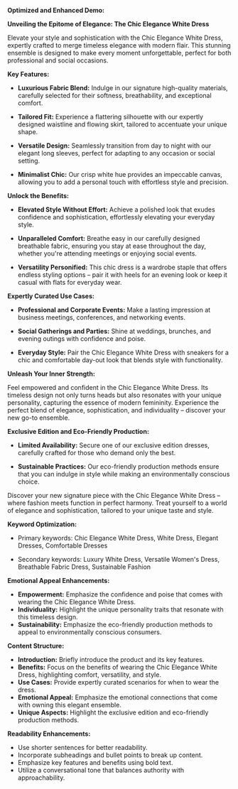 **Optimized and Enhanced Demo:**

**Unveiling the Epitome of Elegance: The Chic Elegance White Dress**

Elevate your style and sophistication with the Chic Elegance White Dress, expertly crafted to merge timeless elegance with modern flair. This stunning ensemble is designed to make every moment unforgettable, perfect for both professional and social occasions.

**Key Features:**

* **Luxurious Fabric Blend:** Indulge in our signature high-quality materials, carefully selected for their softness, breathability, and exceptional comfort.
  
* **Tailored Fit:** Experience a flattering silhouette with our expertly designed waistline and flowing skirt, tailored to accentuate your unique shape.

* **Versatile Design:** Seamlessly transition from day to night with our elegant long sleeves, perfect for adapting to any occasion or social setting.

* **Minimalist Chic:** Our crisp white hue provides an impeccable canvas, allowing you to add a personal touch with effortless style and precision.

**Unlock the Benefits:**

* **Elevated Style Without Effort:** Achieve a polished look that exudes confidence and sophistication, effortlessly elevating your everyday style.
  
* **Unparalleled Comfort:** Breathe easy in our carefully designed breathable fabric, ensuring you stay at ease throughout the day, whether you're attending meetings or enjoying social events.

* **Versatility Personified:** This chic dress is a wardrobe staple that offers endless styling options – pair it with heels for an evening look or keep it casual with flats for everyday wear.

**Expertly Curated Use Cases:**

* **Professional and Corporate Events:** Make a lasting impression at business meetings, conferences, and networking events.
  
* **Social Gatherings and Parties:** Shine at weddings, brunches, and evening outings with confidence and poise.
  
* **Everyday Style:** Pair the Chic Elegance White Dress with sneakers for a chic and comfortable day-out look that blends style with functionality.

**Unleash Your Inner Strength:**

Feel empowered and confident in the Chic Elegance White Dress. Its timeless design not only turns heads but also resonates with your unique personality, capturing the essence of modern femininity. Experience the perfect blend of elegance, sophistication, and individuality – discover your new go-to ensemble.

**Exclusive Edition and Eco-Friendly Production:**

* **Limited Availability:** Secure one of our exclusive edition dresses, carefully crafted for those who demand only the best.
  
* **Sustainable Practices:** Our eco-friendly production methods ensure that you can indulge in style while making an environmentally conscious choice.

Discover your new signature piece with the Chic Elegance White Dress – where fashion meets function in perfect harmony. Treat yourself to a world of elegance and sophistication, tailored to your unique taste and style.

**Keyword Optimization:**

* Primary keywords: Chic Elegance White Dress, White Dress, Elegant Dresses, Comfortable Dresses

* Secondary keywords: Luxury White Dress, Versatile Women's Dress, Breathable Fabric Dress, Sustainable Fashion

**Emotional Appeal Enhancements:**

* **Empowerment:** Emphasize the confidence and poise that comes with wearing the Chic Elegance White Dress.
* **Individuality:** Highlight the unique personality traits that resonate with this timeless design.
* **Sustainability:** Emphasize the eco-friendly production methods to appeal to environmentally conscious consumers.

**Content Structure:**

* **Introduction:** Briefly introduce the product and its key features.
* **Benefits:** Focus on the benefits of wearing the Chic Elegance White Dress, highlighting comfort, versatility, and style.
* **Use Cases:** Provide expertly curated scenarios for when to wear the dress.
* **Emotional Appeal:** Emphasize the emotional connections that come with owning this elegant ensemble.
* **Unique Aspects:** Highlight the exclusive edition and eco-friendly production methods.

**Readability Enhancements:**

* Use shorter sentences for better readability.
* Incorporate subheadings and bullet points to break up content.
* Emphasize key features and benefits using bold text.
* Utilize a conversational tone that balances authority with approachability.